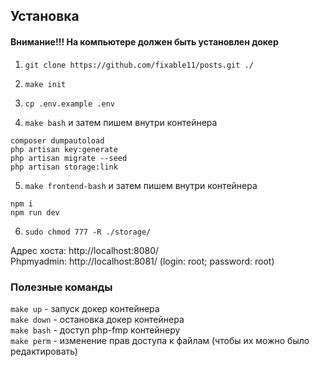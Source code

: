 ## Установка 

#### Внимание!!! На компьютере должен быть установлен докер

1. `git clone https://github.com/fixable11/posts.git ./ `
2. `make init` <br>

3. `cp .env.example .env`
4. `make bash` и затем пишем внутри контейнера
```
composer dumpautoload
php artisan key:generate
php artisan migrate --seed
php artisan storage:link
```

5. `make frontend-bash` и затем пишем внутри контейнера
```
npm i
npm run dev
```
6. `sudo chmod 777 -R ./storage/`

Адрес хоста: http://localhost:8080/ <br>
Phpmyadmin: http://localhost:8081/ (login: root; password: root)

### Полезные команды

`make up` - запуск докер контейнера <br>
`make down` - остановка докер контейнера <br>
`make bash` - доступ php-fmp контейнеру <br>
`make perm` - изменение прав доступа к файлам (чтобы их можно было редактировать) <br>
